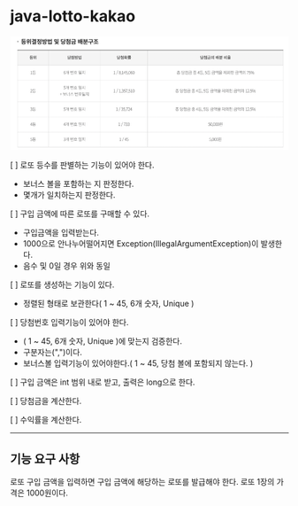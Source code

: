 # java-lotto-kakao

![img.png](img.png)

[ ] 로또 등수를 판별하는 기능이 있어야 한다.
 - 보너스 볼을 포함하는 지 판정한다.
 - 몇개가 일치하는지 판정한다.

[ ] 구입 금액에 따른 로또를 구매할 수 있다.
 - 구입금액을 입력받는다. 
 - 1000으로 안나누어떨어지면 Exception(IllegalArgumentException)이 발생한다.
 - 음수 및 0일 경우 위와 동일

[ ] 로또를 생성하는 기능이 있다.
 - 정렬된 형태로 보관한다( 1 ~ 45, 6개 숫자, Unique )

[ ] 당첨번호 입력기능이 있어야 한다.
 - ( 1 ~ 45, 6개 숫자, Unique )에 맞는지 검증한다.
 - 구분자는(",")이다.
 - 보너스볼 입력기능이 있어야한다.( 1 ~ 45, 당첨 볼에 포함되지 않는다. )

[ ] 구입 금액은 int 범위 내로 받고, 출력은 long으로 한다.

[ ] 당첨금을 계산한다.

[ ] 수익률을 계산한다.




 





---

## 기능 요구 사항
로또 구입 금액을 입력하면 구입 금액에 해당하는 로또를 발급해야 한다.
로또 1장의 가격은 1000원이다.
